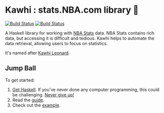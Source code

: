 # Kawhi : stats.NBA.com library 🏀

[![Build Status](https://img.shields.io/hackage/v/kawhi.svg)](https://hackage.haskell.org/package/kawhi) [![Build Status](https://travis-ci.org/hamsterdam/kawhi.svg?branch=development)](https://travis-ci.org/hamsterdam/kawhi)

A Haskell library for working with [NBA Stats](http://stats.nba.com) data. NBA Stats contains rich data, but accessing it is difficult and tedious. Kawhi helps to automate the data retrieval, allowing users to focus on statistics.

It's named after [Kawhi Leonard](http://cdn2.vox-cdn.com/assets/5039756/Kawhi-Leonard-portrait-oil.JPG).

## Jump Ball

To get started:

1. [Get Haskell](https://haskell-lang.org/get-started). If you've never done any computer programming, this could be challenging. [Never give up!](https://www.instagram.com/p/BENA9hpN_wL/)
2. Read the [guide](guide.md).
3. Check out the [example](example).
